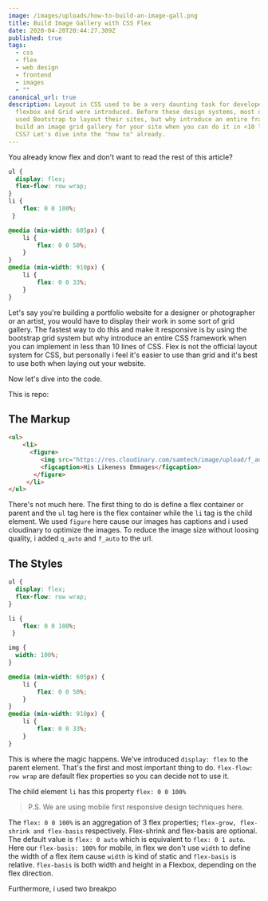 ```yaml
---
image: /images/uploads/how-to-build-an-image-gall.png
title: Build Image Gallery with CSS Flex
date: 2020-04-20T20:44:27.309Z
published: true
tags:
  - css
  - flex
  - web design
  - frontend
  - images
  - ""
canonical_url: true
description: Layout in CSS used to be a very daunting task for developers until
  flexbox and Grid were introduced. Before these design systems, most developers
  used Bootstrap to layout their sites, but why introduce an entire framework to
  build an image grid gallery for your site when you can do it in <10 lines of
  CSS? Let's dive into the "how to" already.
---
```

You already know flex and don't want to read the rest of this article?

```css
ul {
  display: flex;
  flex-flow: row wrap;
}
li {
	flex: 0 0 100%;
 }

@media (min-width: 605px) {
	li {
		flex: 0 0 50%;
	}
}
@media (min-width: 910px) { 
	li {
		flex: 0 0 33%;
	}
}
```

Let's say you're building a portfolio website for a designer or photographer or an artist, you would have to display their work in some sort of grid gallery.  The fastest way to do this and make it responsive is by using the bootstrap grid system but why introduce an entire CSS framework when you can implement in less than 10 lines of CSS. Flex is not the official layout system for CSS, but personally i feel it's easier to use than grid and it's best to use both when laying out your website.

Now let's dive into the code.

This is repo:

## **The Markup**

```html
<ul>
    <li>
      <figure>
         <img src="https://res.cloudinary.com/samtech/image/upload/f_auto/q_auto/v1578386144/Ps-sm_5.jpg" alt="His Likeness Emmages">
         <figcaption>His Likeness Emmages</figcaption>
       </figure>
     </li>
</ul>
```

There's not much here. The first thing to do is define a flex container or parent and the `ul` tag here is the flex container while the `li` tag is the child element. We used `figure` here cause our images has captions and i used cloudinary to optimize the images. To reduce the image size without loosing quality, i added `q_auto` and `f_auto` to the url.

## The Styles

```css
ul {
  display: flex;
  flex-flow: row wrap;
}

li {
	flex: 0 0 100%;
 }

img { 
  width: 100%; 
}

@media (min-width: 605px) {
	li {
		flex: 0 0 50%;
	}
}
@media (min-width: 910px) { 
	li {
		flex: 0 0 33%;
	}
}
```

This is where the magic happens. We've introduced `display: flex` to the parent element. That's the first and most important thing to do. `flex-flow: row wrap` are default flex properties so you can decide not to use it.

The child element `li` has this property `flex: 0 0 100%`

> P.S. We are using mobile first responsive design techniques here. 

The `flex: 0 0 100%` is an aggregation of 3 flex properties; `flex-grow, flex-shrink and flex-basis` respectively. Flex-shrink and flex-basis are optional. The default value is `flex: 0 auto` which is equivalent to `flex: 0 1 auto`. Here our `flex-basis: 100%` for mobile, in flex we don't use `width` to define the width of a flex item cause `width` is kind of static and `flex-basis` is relative. `flex-basis`  is both width and height in a Flexbox, depending on the flex direction. 

Furthermore, i used two breakpo